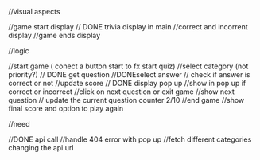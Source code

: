 //visual aspects

//game start display
// DONE trivia display in main
//correct and incorrent display
//game ends display

//logic

//start game ( conect a button start to fx start quiz)
//select category (not priority?)
// DONE get question
//DONEselect answer
// check if answer is correct or not
//update score 
// DONE display pop up
//show in pop up if correct or incorrect
//click on next question or exit game
//show next question
// update the current question counter 2/10
//end game
//show final score and option to play again

//need

//DONE api call
//handle 404 error with pop up
//fetch different categories changing the api url